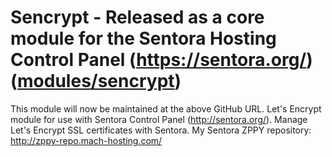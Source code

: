 # Sencrypt - Released as a core module for the Sentora Hosting Control Panel (https://sentora.org/) ([modules/sencrypt](https://github.com/sentora/sentora-core/tree/master/modules/sencrypt))
This module will now be maintained at the above GitHub URL.
Let's Encrypt module for use with Sentora Control Panel (http://sentora.org/). Manage Let's Encrypt SSL certificates with Sentora.  My Sentora ZPPY repository: http://zppy-repo.mach-hosting.com/
